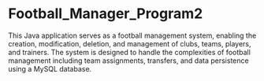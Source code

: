 # Football_Manager_Program2
This Java application serves as a football management system, enabling the creation, modification, deletion, and management of clubs, teams, players, and trainers. The system is designed to handle the complexities of football management including team assignments, transfers, and data persistence using a MySQL database.
